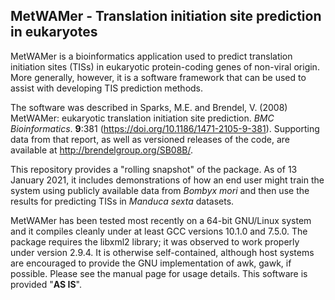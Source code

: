 ## MetWAMer - Translation initiation site prediction in eukaryotes

MetWAMer is a bioinformatics application used to predict translation initiation sites (TISs) in eukaryotic protein-coding genes of non-viral origin. More generally, however, it is a software framework that can be used to assist with developing TIS prediction methods.

The software was described in Sparks, M.E. and Brendel, V. (2008) MetWAMer: eukaryotic translation initiation site prediction. *BMC Bioinformatics*. **9**:381 (https://doi.org/10.1186/1471-2105-9-381). Supporting data from that report, as well as versioned releases of the code, are available at http://brendelgroup.org/SB08B/.

This repository provides a "rolling snapshot" of the package. As of 13 January 2021, it includes demonstrations of how an end user might train the system using publicly available data from *Bombyx mori* and then use the results for predicting TISs in *Manduca sexta* datasets.

MetWAMer has been tested most recently on a 64-bit GNU/Linux system and it compiles cleanly under at least GCC versions 10.1.0 and 7.5.0. The package requires the libxml2 library; it was observed to work properly under version 2.9.4. It is otherwise self-contained, although host systems are encouraged to provide the GNU implementation of awk, gawk, if possible. Please see the manual page for usage details. This software is provided "**AS IS**".
